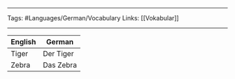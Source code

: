 ___
Tags: #Languages/German/Vocabulary 
Links: [[Vokabular]]
___
English | German
------------ | ------------
Tiger | Der Tiger
Zebra | Das Zebra
